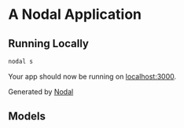 # A Nodal Application

## Running Locally

```sh
nodal s
```

Your app should now be running on [localhost:3000](http://localhost:3000/).

Generated by [Nodal](http://nodaljs.com)

## Models
